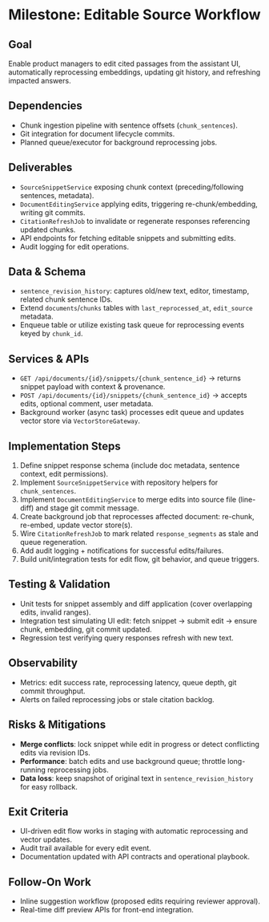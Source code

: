 # Milestone: Editable Source Workflow

## Goal
Enable product managers to edit cited passages from the assistant UI, automatically reprocessing embeddings, updating git history, and refreshing impacted answers.

## Dependencies
- Chunk ingestion pipeline with sentence offsets (`chunk_sentences`).
- Git integration for document lifecycle commits.
- Planned queue/executor for background reprocessing jobs.

## Deliverables
- `SourceSnippetService` exposing chunk context (preceding/following sentences, metadata).
- `DocumentEditingService` applying edits, triggering re-chunk/embedding, writing git commits.
- `CitationRefreshJob` to invalidate or regenerate responses referencing updated chunks.
- API endpoints for fetching editable snippets and submitting edits.
- Audit logging for edit operations.

## Data & Schema
- `sentence_revision_history`: captures old/new text, editor, timestamp, related chunk sentence IDs.
- Extend `documents`/`chunks` tables with `last_reprocessed_at`, `edit_source` metadata.
- Enqueue table or utilize existing task queue for reprocessing events keyed by `chunk_id`.

## Services & APIs
- `GET /api/documents/{id}/snippets/{chunk_sentence_id}` → returns snippet payload with context & provenance.
- `POST /api/documents/{id}/snippets/{chunk_sentence_id}` → accepts edits, optional comment, user metadata.
- Background worker (async task) processes edit queue and updates vector store via `VectorStoreGateway`.

## Implementation Steps
1. Define snippet response schema (include doc metadata, sentence context, edit permissions).
2. Implement `SourceSnippetService` with repository helpers for `chunk_sentences`.
3. Implement `DocumentEditingService` to merge edits into source file (line-diff) and stage git commit message.
4. Create background job that reprocesses affected document: re-chunk, re-embed, update vector store(s).
5. Wire `CitationRefreshJob` to mark related `response_segments` as stale and queue regeneration.
6. Add audit logging + notifications for successful edits/failures.
7. Build unit/integration tests for edit flow, git behavior, and queue triggers.

## Testing & Validation
- Unit tests for snippet assembly and diff application (cover overlapping edits, invalid ranges).
- Integration test simulating UI edit: fetch snippet → submit edit → ensure chunk, embedding, git commit updated.
- Regression test verifying query responses refresh with new text.

## Observability
- Metrics: edit success rate, reprocessing latency, queue depth, git commit throughput.
- Alerts on failed reprocessing jobs or stale citation backlog.

## Risks & Mitigations
- **Merge conflicts**: lock snippet while edit in progress or detect conflicting edits via revision IDs.
- **Performance**: batch edits and use background queue; throttle long-running reprocessing jobs.
- **Data loss**: keep snapshot of original text in `sentence_revision_history` for easy rollback.

## Exit Criteria
- UI-driven edit flow works in staging with automatic reprocessing and vector updates.
- Audit trail available for every edit event.
- Documentation updated with API contracts and operational playbook.

## Follow-On Work
- Inline suggestion workflow (proposed edits requiring reviewer approval).
- Real-time diff preview APIs for front-end integration.
